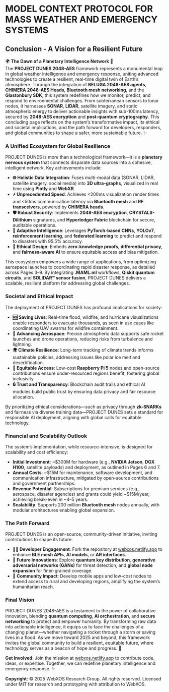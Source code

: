 # MODEL CONTEXT PROTOCOL FOR MASS WEATHER AND EMERGENCY SYSTEMS

## Conclusion - A Vision for a Resilient Future

🌍 **The Dawn of a Planetary Intelligence Network** 🌌  
The **PROJECT DUNES 2048-AES** framework represents a monumental leap in global weather intelligence and emergency response, uniting advanced technologies to create a resilient, real-time digital twin of Earth’s atmosphere. Through the integration of **BELUGA 2048-AES agents**, **CHIMERA 2048-AES Heads**, **Bluetooth mesh networking**, and the **Glastonbury SDK**, this system redefines how we monitor, predict, and respond to environmental challenges. From subterranean sensors to lunar nodes, it harnesses **SONAR**, **LIDAR**, satellite imagery, and static atmospheric energy to deliver actionable insights with sub-100ms latency, secured by **2048-AES encryption** and **post-quantum cryptography**. This concluding page reflects on the system’s transformative impact, its ethical and societal implications, and the path forward for developers, responders, and global communities to shape a safer, more sustainable future. ✨

### A Unified Ecosystem for Global Resilience
PROJECT DUNES is more than a technological framework—it is a **planetary nervous system** that connects disparate data sources into a cohesive, intelligent network. Key achievements include:
- **🌐 Holistic Data Integration**: Fuses multi-modal data (SONAR, LIDAR, satellite imagery, social media) into **3D ultra-graphs**, visualized in real time using **Plotly** and **WebXR**.
- **⚡️ Unprecedented Speed**: Achieves <200ms visualization render times and <50ms communication latency via **Bluetooth mesh** and **RF transceivers**, powered by **CHIMERA heads**.
- **🛡️ Robust Security**: Implements **2048-AES encryption**, **CRYSTALS-Dilithium** signatures, and **Hyperledger Fabric** blockchain for secure, auditable operations.
- **🧠 Adaptive Intelligence**: Leverages **PyTorch-based CNNs**, **YOLOv7**, **reinforcement learning**, and **federated learning** to predict and respond to disasters with 95.5% accuracy.
- **📜 Ethical Design**: Embeds **zero-knowledge proofs**, **differential privacy**, and **fairness-aware AI** to ensure equitable access and bias mitigation.

This ecosystem empowers a wide range of applications, from optimizing aerospace launches to coordinating rapid disaster response, as detailed across Pages 3–9. By integrating **.MAML.ml** workflows, **Qiskit quantum circuits**, and **SOLIDAR™ sensor fusion**, PROJECT DUNES delivers a scalable, resilient platform for addressing global challenges.

### Societal and Ethical Impact
The deployment of PROJECT DUNES has profound implications for society:
- **🆘 Saving Lives**: Real-time flood, wildfire, and hurricane visualizations enable responders to evacuate thousands, as seen in use cases like coordinating UAV swarms for wildfire containment.
- **🚀 Advancing Aerospace**: Precise atmospheric data supports safe rocket launches and drone operations, reducing risks from turbulence and lightning.
- **🌍 Climate Resilience**: Long-term tracking of climate trends informs sustainable policies, addressing issues like polar ice melt and desertification.
- **📱 Equitable Access**: Low-cost **Raspberry Pi 5** nodes and open-source contributions ensure under-resourced regions benefit, fostering global inclusivity.
- **🔒 Trust and Transparency**: Blockchain audit trails and ethical AI modules build public trust by ensuring data privacy and fair resource allocation.

By prioritizing ethical considerations—such as privacy through **zk-SNARKs** and fairness via diverse training data—PROJECT DUNES sets a standard for responsible AI deployment, aligning with global calls for equitable technology.

### Financial and Scalability Outlook
The system’s implementation, while resource-intensive, is designed for scalability and cost efficiency:
- **Initial Investment**: ~$300M for hardware (e.g., **NVIDIA Jetson**, **DGX H100**, satellite payloads) and deployment, as outlined in Pages 6 and 7.
- **Annual Costs**: ~$15M for maintenance, software development, and communication infrastructure, mitigated by open-source contributions and government partnerships.
- **Revenue Potential**: Subscriptions for premium services (e.g., aerospace, disaster agencies) and grants could yield ~$15M/year, achieving break-even in ~4–5 years.
- **Scalability**: Supports 200 million **Bluetooth mesh** nodes annually, with modular architectures enabling global expansion.

### The Path Forward
PROJECT DUNES is an open-source, community-driven initiative, inviting contributions to shape its future:
- **🧑‍💻 Developer Engagement**: Fork the repository at [webxos.netlify.app](https://webxos.netlify.app) to enhance **BLE mesh APIs**, **AI models**, or **AR interfaces**.
- **🌌 Future Innovations**: Explore **quantum key distribution**, **generative adversarial networks (GANs)** for threat detection, and **global node expansion** for finer-grained coverage.
- **📱 Community Impact**: Develop mobile apps and low-cost nodes to extend access to rural and developing regions, amplifying the system’s humanitarian reach.

### Final Vision
PROJECT DUNES 2048-AES is a testament to the power of collaborative innovation, blending **quantum computing**, **AI orchestration**, and **secure networking** to protect and empower humanity. By transforming raw data into actionable intelligence, it equips us to face the challenges of a changing planet—whether navigating a rocket through a storm or saving lives in a flood. As we move toward 2025 and beyond, this framework invites the global community to build a resilient, equitable future, where technology serves as a beacon of hope and progress. 🐪

**Get Involved**: Join the mission at [webxos.netlify.app](https://webxos.netlify.app) to contribute code, ideas, or expertise. Together, we can redefine planetary intelligence and emergency response. ✨

**Copyright**: © 2025 WebXOS Research Group. All rights reserved. Licensed under MIT for research and prototyping with attribution to WebXOS.
